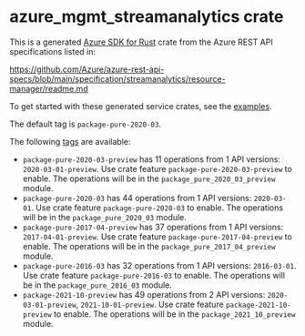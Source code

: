 # azure_mgmt_streamanalytics crate

This is a generated [Azure SDK for Rust](https://github.com/Azure/azure-sdk-for-rust) crate from the Azure REST API specifications listed in:

https://github.com/Azure/azure-rest-api-specs/blob/main/specification/streamanalytics/resource-manager/readme.md

To get started with these generated service crates, see the [examples](https://github.com/Azure/azure-sdk-for-rust/blob/main/services/README.md#examples).

The default tag is `package-pure-2020-03`.

The following [tags](https://github.com/Azure/azure-sdk-for-rust/blob/main/services/tags.md) are available:

- `package-pure-2020-03-preview` has 11 operations from 1 API versions: `2020-03-01-preview`. Use crate feature `package-pure-2020-03-preview` to enable. The operations will be in the `package_pure_2020_03_preview` module.
- `package-pure-2020-03` has 44 operations from 1 API versions: `2020-03-01`. Use crate feature `package-pure-2020-03` to enable. The operations will be in the `package_pure_2020_03` module.
- `package-pure-2017-04-preview` has 37 operations from 1 API versions: `2017-04-01-preview`. Use crate feature `package-pure-2017-04-preview` to enable. The operations will be in the `package_pure_2017_04_preview` module.
- `package-pure-2016-03` has 32 operations from 1 API versions: `2016-03-01`. Use crate feature `package-pure-2016-03` to enable. The operations will be in the `package_pure_2016_03` module.
- `package-2021-10-preview` has 49 operations from 2 API versions: `2020-03-01-preview`, `2021-10-01-preview`. Use crate feature `package-2021-10-preview` to enable. The operations will be in the `package_2021_10_preview` module.